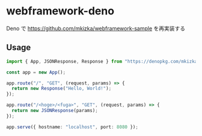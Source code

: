 # webframework-deno
Deno で https://github.com/mkizka/webframework-sample を再実装する

## Usage
```ts
import { App, JSONResponse, Response } from "https://denopkg.com/mkizka/webframework-deno/mod.ts";

const app = new App();

app.route("/", "GET", (request, params) => {
  return new Response("Hello, World!");
});

app.route("/<hoge>/<fuga>", "GET", (request, params) => {
  return new JSONResponse(params);
});

app.serve({ hostname: "localhost", port: 8080 });
```
